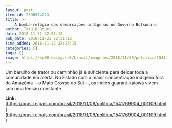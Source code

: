 ```yaml
---
layout: post
item_id: 2396574223
title: >-
    A bomba-relógio das demarcações indígenas no Governo Bolsonaro
author: Tatu D'Oquei
date: 2018-11-21 22:51:12
pub_date: 2018-11-21 22:51:12
time_added: 2018-11-22 22:25:15
categories: []
tags: []
image: https://ep00.epimg.net/brasil/imagenes/2018/11/09/politica/1541769904_001109_1542053962_rrss_normal.jpg
---
```


Um barulho de trator ou caminhão já é suficiente para deixar toda a comunidade em alerta. No Estado com a maior concentração indígena fora da Amazônia —o Mato Grosso do Sul—, os índios guarani-kaiowá vivem sob uma tensão constante.

**Link:** [https://brasil.elpais.com/brasil/2018/11/09/politica/1541769904_001109.html](https://brasil.elpais.com/brasil/2018/11/09/politica/1541769904_001109.html)

